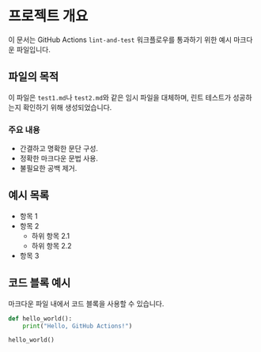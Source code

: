 # 프로젝트 개요

이 문서는 GitHub Actions `lint-and-test` 워크플로우를 통과하기 위한 예시 마크다운 파일입니다.

## 파일의 목적

이 파일은 `test1.md`나 `test2.md`와 같은 임시 파일을 대체하며, 린트 테스트가 성공하는지 확인하기 위해 생성되었습니다.

### 주요 내용

* 간결하고 명확한 문단 구성.
* 정확한 마크다운 문법 사용.
* 불필요한 공백 제거.

## 예시 목록

* 항목 1
* 항목 2
    * 하위 항목 2.1
    * 하위 항목 2.2
* 항목 3

## 코드 블록 예시

마크다운 파일 내에서 코드 블록을 사용할 수 있습니다.

```python
def hello_world():
    print("Hello, GitHub Actions!")

hello_world()
